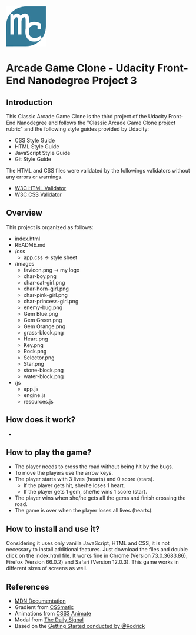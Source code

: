 
![Favicon](/images/favicon.png) 
# Arcade Game Clone - Udacity Front-End Nanodegree Project 3

## Introduction

This Classic Arcade Game Clone is the third project of the Udacity Front-End Nanodegree and follows the "Classic Arcade Game Clone project rubric" and the following style guides provided by Udacity:
- CSS Style Guide
- HTML Style Guide
- JavaScript Style Guide
- Git Style Guide

The HTML and CSS files were validated by the followings validators  without any errors or warnings.
- [W3C HTML Validator](https://jigsaw.w3.org/css-validator/)
- [W3C CSS Validator](https://validator.w3.org/)

## Overview

This project is organized as follows:
 - index.html 
 - README.md 
 - /css
   - app.css -> style sheet 
 - /images
   - favicon.png -> my logo
   - char-boy.png
   - char-cat-girl.png
   - char-horn-girl.png
   - char-pink-girl.png
   - char-princess-girl.png
   - enemy-bug.png
   - Gem Blue.png
   - Gem Green.png
   - Gem Orange.png
   - grass-block.png
   - Heart.png
   - Key.png
   - Rock.png
   - Selector.png
   - Star.png
   - stone-block.png
   - water-block.png
 - /js
   - app.js  
   - engine.js
   - resources.js


## How does it work?

- 

## How to play the game?

- The player needs to cross the road without being hit by the bugs.
- To move the players use the arrow keys.
- The player starts with 3 lives (hearts) and 0 score (stars).
  - If the player gets hit, she/he loses 1 heart.
  - If the player gets 1 gem, she/he wins 1 score (star).
- The player wins when she/he gets all the gems and finish crossing the road.
- The game is over when the player loses all lives (hearts). 
  
## How to install and use it?

Considering it uses only vanilla JavaScript, HTML and CSS, it is not necessary to install additional features. 
Just download the files and double click on the index.html file.
It works fine in Chrome (Version 73.0.3683.86), Firefox (Version 66.0.2) and Safari (Version 12.0.3).
This game works in different sizes of screens as well.

## References

- [MDN Documentation](https://developer.mozilla.org)
- Gradient from [CSSmatic](https://www.cssmatic.com)
- Animations from [CSS3 Animate](http://cssanimate.com/)
- Modal from [The Daily Signal](https://lowrey.me/modals-in-pure-es6-javascript/)
- Based on the [Getting Started conducted by @Rodrick](https://zoom.us/recording/play/aulotDlzKFegQFIJTaTzKgWvNkVsYtlwO454vL1UPE1Cm6lOUBQCtfVurPOIAGAS?startTime=1529542978000)
